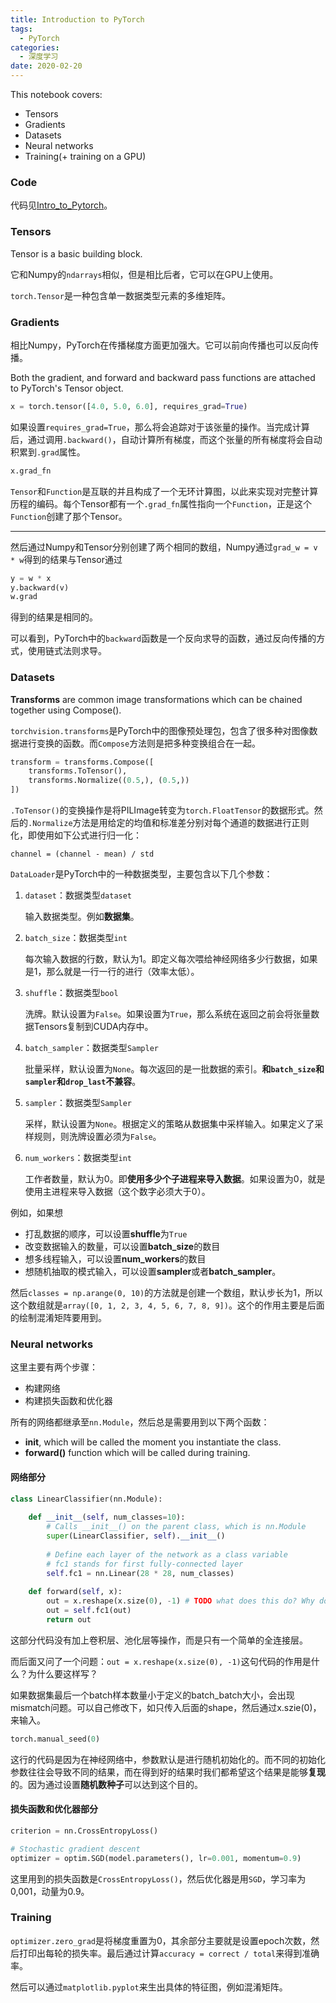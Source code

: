 ```yaml
---
title: Introduction to PyTorch
tags:
  - PyTorch
categories: 
  - 深度学习
date: 2020-02-20
---
```


This notebook covers:

* Tensors
* Gradients
* Datasets
* Neural networks
* Training(+ training on a GPU)

### Code

代码见[Intro_to_Pytorch](https://github.com/HurleyJames/GoogleColabExercise/blob/master/Intro_to_PyTorch.ipynb)。

<!-- more -->

### Tensors

Tensor is a basic building block.

它和Numpy的`ndarrays`相似，但是相比后者，它可以在GPU上使用。

`torch.Tensor`是一种包含单一数据类型元素的多维矩阵。

### Gradients

相比Numpy，PyTorch在传播梯度方面更加强大。它可以前向传播也可以反向传播。

Both the gradient, and forward and backward pass functions are attached to PyTorch's Tensor object.

```python
x = torch.tensor([4.0, 5.0, 6.0], requires_grad=True)
```

如果设置`requires_grad=True`，那么将会追踪对于该张量的操作。当完成计算后，通过调用`.backward()`，自动计算所有梯度，而这个张量的所有梯度将会自动积累到`.grad`属性。

```python
x.grad_fn
```

`Tensor`和`Function`是互联的并且构成了一个无环计算图，以此来实现对完整计算历程的编码。每个Tensor都有一个`.grad_fn`属性指向一个`Function`，正是这个`Function`创建了那个Tensor。

------

然后通过Numpy和Tensor分别创建了两个相同的数组，Numpy通过`grad_w = v * w`得到的结果与Tensor通过

```python
y = w * x
y.backward(v)
w.grad
```

得到的结果是相同的。

可以看到，PyTorch中的`backward`函数是一个反向求导的函数，通过反向传播的方式，使用链式法则求导。

### Datasets

**Transforms** are common image transformations which can be chained together using Compose().

`torchvision.transforms`是PyTorch中的图像预处理包，包含了很多种对图像数据进行变换的函数。而`Compose`方法则是把多种变换组合在一起。

```python
transform = transforms.Compose([
    transforms.ToTensor(),
    transforms.Normalize((0.5,), (0.5,))
])
```

`.ToTensor()`的变换操作是将PILImage转变为`torch.FloatTensor`的数据形式。然后的`.Normalize`方法是用给定的均值和标准差分别对每个通道的数据进行正则化，即使用如下公式进行归一化：

`channel = (channel - mean) / std`

`DataLoader`是PyTorch中的一种数据类型，主要包含以下几个参数：

1. `dataset`：数据类型`dataset`

    输入数据类型。例如**数据集**。

2. `batch_size`：数据类型`int`

    每次输入数据的行数，默认为1。即定义每次喂给神经网络多少行数据，如果是1，那么就是一行一行的进行（效率太低）。

3. `shuffle`：数据类型`bool`

    洗牌。默认设置为`False`。如果设置为`True`，那么系统在返回之前会将张量数据Tensors复制到CUDA内存中。

4. `batch_sampler`：数据类型`Sampler`

    批量采样，默认设置为`None`。每次返回的是一批数据的索引。**和`batch_size`和`sampler`和`drop_last`不兼容**。

5. `sampler`：数据类型`Sampler`

    采样，默认设置为`None`。根据定义的策略从数据集中采样输入。如果定义了采样规则，则洗牌设置必须为`False`。

6. `num_workers`：数据类型`int`

    工作者数量，默认为0。即**使用多少个子进程来导入数据**。如果设置为0，就是使用主进程来导入数据（这个数字必须大于0）。

例如，如果想

* 打乱数据的顺序，可以设置**shuffle**为`True`
* 改变数据输入的数量，可以设置**batch_size**的数目
* 想多线程输入，可以设置**num_workers**的数目
* 想随机抽取的模式输入，可以设置**sampler**或者**batch_sampler**。

然后`classes = np.arange(0, 10)`的方法就是创建一个数组，默认步长为1，所以这个数组就是`array([0, 1, 2, 3, 4, 5, 6, 7, 8, 9])`。这个的作用主要是后面的绘制混淆矩阵要用到。

### Neural networks

这里主要有两个步骤：

* 构建网络
* 构建损失函数和优化器

所有的网络都继承至`nn.Module`，然后总是需要用到以下两个函数：

* **init**, which will be called the moment you instantiate the class.
* **forward()** function which will be called during training.

#### 网络部分

```python
class LinearClassifier(nn.Module):
    
    def __init__(self, num_classes=10):
        # Calls __init__() on the parent class, which is nn.Module
        super(LinearClassifier, self).__init__()
        
        # Define each layer of the network as a class variable
        # fc1 stands for first fully-connected layer
        self.fc1 = nn.Linear(28 * 28, num_classes)
        
    def forward(self, x):
        out = x.reshape(x.size(0), -1) # TODO what does this do? Why do we need it?
        out = self.fc1(out)
        return out
```

这部分代码没有加上卷积层、池化层等操作，而是只有一个简单的全连接层。

而后面又问了一个问题：`out = x.reshape(x.size(0), -1)`这句代码的作用是什么？为什么要这样写？

如果数据集最后一个batch样本数量小于定义的batch_batch大小，会出现mismatch问题。可以自己修改下，如只传入后面的shape，然后通过x.szie(0)，来输入。

```python
torch.manual_seed(0)
```

这行的代码是因为在神经网络中，参数默认是进行随机初始化的。而不同的初始化参数往往会导致不同的结果，而在得到好的结果时我们都希望这个结果是能够**复现**的。因为通过设置**随机数种子**可以达到这个目的。

#### 损失函数和优化器部分

```python
criterion = nn.CrossEntropyLoss()

# Stochastic gradient descent
optimizer = optim.SGD(model.parameters(), lr=0.001, momentum=0.9)
```

这里用到的损失函数是`CrossEntropyLoss()`，然后优化器是用`SGD`，学习率为0,001，动量为0.9。

### Training

`optimizer.zero_grad`是将梯度重置为0，其余部分主要就是设置epoch次数，然后打印出每轮的损失率。最后通过计算`accuracy = correct / total`来得到准确率。

然后可以通过`matplotlib.pyplot`来生出具体的特征图，例如混淆矩阵。















